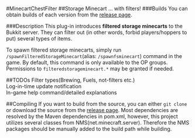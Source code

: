 #MinecartChestFilter
##Storage Minecart ... with filters!
###Builds
You can obtain builds of each version from the [release page](https://github.com/Kory33/MinecartChestFilter/releases).

###Description
This plug-in introduces **filtered storage minecarts** to the Bukkit server. They can filter out (in other words, forbid players/hoppers to put) several types of items.

To spawn filtered storage minecarts, simply run `/spawnFilteredStorageMinecart`(alias: `/spawnfsminecart`) command in the game.
By default, this command is only available to the OP groups. Permissions to `filteredstorageminecart.*` may be granted if needed.

##TODOs
Filter types(Brewing, Fuels, not-filters etc.)  
Log-in-time update notification  
In-game help command/detailed explanations  

##Compiling
If you want to build from the source, you can either `git clone` or download the source from the [release page](https://github.com/Kory33/MinecartChestFilter/releases). Most dependencies are resolved by the Maven dependencies in pom.xml, however, this project utilizes several classes from NMS(net.minecraft.server). Therefore the NMS packages should be manually added to the build path while building.